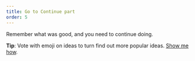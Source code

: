 ```yaml
---
title: Go to Continue part
order: 5
---
```


Remember what was good, and you need to continue doing.

**Tip**: Vote with emoji on ideas to turn find out more popular ideas. [Show me how]().